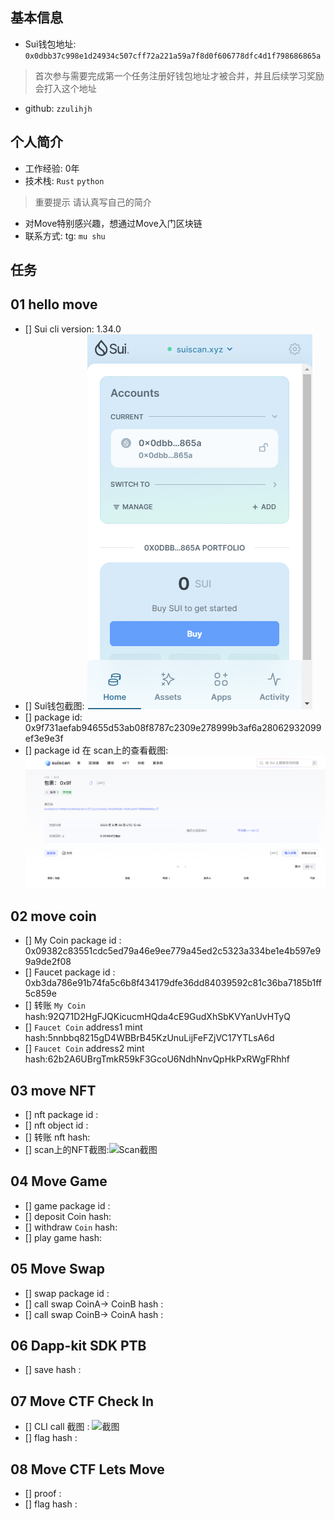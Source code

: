 ## 基本信息
- Sui钱包地址: `0x0dbb37c998e1d24934c507cff72a221a59a7f8d0f606778dfc4d1f798686865a`
> 首次参与需要完成第一个任务注册好钱包地址才被合并，并且后续学习奖励会打入这个地址
- github: `zzulihjh`

## 个人简介
- 工作经验: 0年
- 技术栈: `Rust` `python`
> 重要提示 请认真写自己的简介
- 对Move特别感兴趣，想通过Move入门区块链
- 联系方式: tg: `mu shu` 

## 任务

##   01 hello move  
- [] Sui cli version: 1.34.0
- [] Sui钱包截图: ![Sui钱包截图](./sui_wallet.png)
- [] package id: 0x9f731aefab94655d53ab08f8787c2309e278999b3af6a28062932099ef3e9e3f
- [] package id 在 scan上的查看截图:![Scan截图](./scan.png)

##   02 move coin
- [] My Coin package id : 0x09382c83551cdc5ed79a46e9ee779a45ed2c5323a334be1e4b597e99a9de2f08
- [] Faucet package id : 0xb3da786e91b74fa5c6b8f434179dfe36dd84039592c81c36ba7185b1ff5c859e
- [] 转账 `My Coin` hash:92Q71D2HgFJQKicucmHQda4cE9GudXhSbKVYanUvHTyQ
- [] `Faucet Coin` address1 mint hash:5nnbbq8215gD4WBBrB45KzUnuLijFeFZjVC17YTLsA6d
- [] `Faucet Coin` address2 mint hash:62b2A6UBrgTmkR59kF3GcoU6NdhNnvQpHkPxRWgFRhhf

##   03 move NFT
- [] nft package id :
- [] nft object id : 
- [] 转账 nft  hash:
- [] scan上的NFT截图:![Scan截图](./images/你的图片地址)

##   04 Move Game
- [] game package id :
- [] deposit Coin hash:
- [] withdraw `Coin` hash:
- [] play game hash:

##   05 Move Swap
- [] swap package id :
- [] call swap CoinA-> CoinB  hash :
- [] call swap CoinB-> CoinA  hash :

##   06 Dapp-kit SDK PTB
- [] save hash :

##   07 Move CTF Check In
- [] CLI call 截图 : ![截图](./images/你的图片地址)
- [] flag hash :

##   08 Move CTF Lets Move
- [] proof : 
- [] flag hash :
